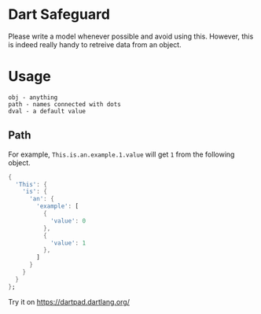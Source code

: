 # Dart Safeguard

Please write a model whenever possible and avoid using this. However, this is indeed really handy to retreive data from an object.

# Usage

```
obj - anything
path - names connected with dots
dval - a default value
```

## Path

For example, `This.is.an.example.1.value` will get `1` from the following object.

```dart
{
  'This': {
    'is': {
      'an': {
        'example': [
          {
            'value': 0
          },
          {
            'value': 1
          },
        ]
      }
    }
  }
};
```

Try it on https://dartpad.dartlang.org/

